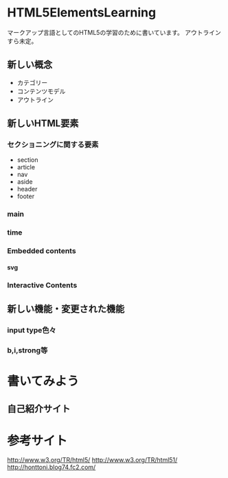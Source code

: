 # HTML5ElementsLearning
マークアップ言語としてのHTML5の学習のために書いています。
アウトラインすら未定。
## 新しい概念
* カテゴリー
* コンテンツモデル
* アウトライン
## 新しいHTML要素
### セクショニングに関する要素
* section
* article
* nav
* aside
* header
* footer
### main
### time
### Embedded contents
#### svg
### Interactive Contents
## 新しい機能・変更された機能
### input type色々
### b,i,strong等
# 書いてみよう
## 自己紹介サイト
# 参考サイト
http://www.w3.org/TR/html5/
http://www.w3.org/TR/html51/
http://honttoni.blog74.fc2.com/
